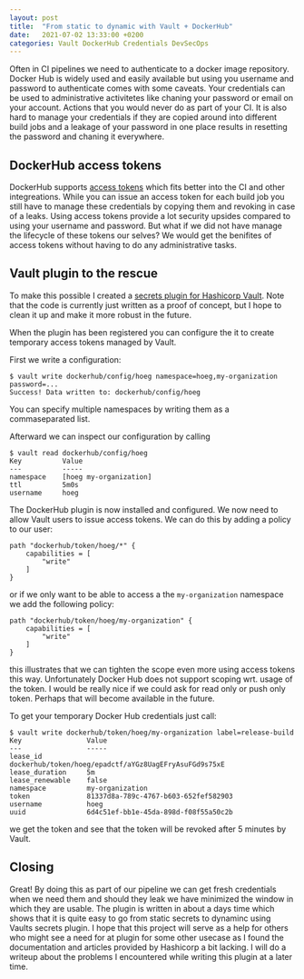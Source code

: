 ```yaml
---
layout: post
title:  "From static to dynamic with Vault + DockerHub"
date:   2021-07-02 13:33:00 +0200
categories: Vault DockerHub Credentials DevSecOps
---
```


Often in CI pipelines we need to authenticate to a docker image repository. Docker Hub is widely used and easily available but using you username and password to authenticate comes with some caveats. Your credentials can be used to administrative activitetes like chaning your password or email on your account. Actions that you would never do as part of your CI. It is also hard to manage your credentials if they are copied around into different build jobs and a leakage of your password in one place results in resetting the password and chaning it everywhere.

## DockerHub access tokens

DockerHub supports [access tokens](https://docs.docker.com/docker-hub/access-tokens/) which fits better into the CI and other integreations. While you can issue an access token for each build job you still have to manage these credentials by copying them and revoking in case of a leaks. Using access tokens provide a lot security upsides compared to using your username and password. But what if we did not have manage the lifecycle of these tokens our selves? We would get the benifites of access tokens without having to do any administrative tasks.

## Vault plugin to the rescue

To make this possible I created a [secrets plugin for Hashicorp Vault](https://github.com/hoeg/vault-plugin-secrets-dockerhub). Note that the code is currently just written as a proof of concept, but I hope to clean it up and make it more robust in the future.

When the plugin has been registered you can configure the it to create temporary access tokens managed by Vault.

First we write a configuration:

```
$ vault write dockerhub/config/hoeg namespace=hoeg,my-organization password=...
Success! Data written to: dockerhub/config/hoeg
```

You can specify multiple namespaces by writing them as a commaseparated list.

Afterward we can inspect our configuration by calling

```
$ vault read dockerhub/config/hoeg
Key          Value
---          -----
namespace    [hoeg my-organization]
ttl          5m0s
username     hoeg
```

The DockerHub plugin is now installed and configured. We now need to allow Vault users to issue access tokens. We can do this by adding a policy to our user: 

```
path "dockerhub/token/hoeg/*" {
    capabilities = [
        "write"
    ]
}
```

or if we only want to be able to access a the `my-organization` namespace we add the following policy:

```
path "dockerhub/token/hoeg/my-organization" {
    capabilities = [
        "write"
    ]
}
```

this illustrates that we can tighten the scope even more using access tokens this way. Unfortunately Docker Hub does not support scoping wrt. usage of the token. I would be really nice if we could ask for read only or push only token. Perhaps that will become available in the future.

To get your temporary Docker Hub credentials just call:

```
$ vault write dockerhub/token/hoeg/my-organization label=release-build
Key                Value
---                -----
lease_id           dockerhub/token/hoeg/epadctf/aYGz8UagEFryAsuFGd9s75xE
lease_duration     5m
lease_renewable    false
namespace          my-organization
token              81337d8a-789c-4767-b603-652fef582903
username           hoeg
uuid               6d4c51ef-bb1e-45da-898d-f08f55a50c2b
```

we get the token and see that the token will be revoked after 5 minutes by Vault.

## Closing

Great! By doing this as part of our pipeline we can get fresh credentials when we need them and should they leak we have minimized the window in which they are usable. The plugin is written in about a days time which shows that it is quite easy to go from static secrets to dynaminc using Vaults secrets plugin. I hope that this project will serve as a help for others who might see a need for at plugin for some other usecase as I found the documentation and articles provided by Hashicorp a bit lacking. I will do a writeup about the problems I encountered while writing this plugin at a later time. 